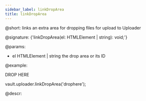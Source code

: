 ```yaml
---
sidebar_label: linkDropArea
title: linkDropArea
---          
```


@short: links an extra area for dropping files for upload to Uploader

@signature: {'linkDropArea(el: HTMLElement | string): void;'}

@params:
- el 	HTMLElement | string 		the drop area or its ID

@example:
<div id="drophere">DROP HERE</div>

vault.uploader.linkDropArea('drophere');


@descr:
